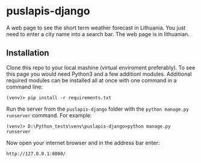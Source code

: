 # puslapis-django
A web page to see the short term weather forecast in Lithuania. You just need to enter a city name into a search bar. The web page is in lithuanian.
## Installation
Clone this repo to your local mashine (virtual enviroment preferably).
To see this page you would need Python3 and a few additionl modules. Additional required modules can be installed all at once with one command in a command line:
```shell
(venv)> pip install -r requirements.txt
```
Run the server from the `puslapis-django` folder with the `python manage.py runserver` command. For example:
```shell
(venv)> D:\Python_tests\venv\puslapis-django>python manage.py runserver
```
Now open your internet browser and in the address bar enter:
```shell
http://127.0.0.1:8000/
```
